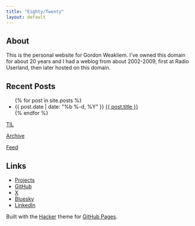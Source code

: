 ```yaml
---
title: "Eighty/Twenty"
layout: default
---
```


## About
This is the personal website for Gordon Weakliem. I've owned this domain for about 20 years and I had a weblog from about 2002-2009, first at Radio Userland, then later hosted on this domain.

## Recent Posts

<ul>
  {% for post in site.posts %}
    <li>
        {{ post.date | date: "%b %-d, %Y" }} <a href="{{ post.url }}">{{ post.title }}</a>
    </li>
  {% endfor %}
</ul>

[TIL](/category/til/)

[Archive](/archive)

[Feed](/feed.xml)

## Links
* [Projects](/projects)
* [GitHub](https://github.com/gweakliem)
* [X](https://x.com/weakliem69467)
* [Bluesky](https://bsky.app/profile/2hardproblems.bsky.social)
* [LinkedIn](https://linkedin.com/in/gweakliem)

Built with the [Hacker](https://github.com/pages-themes/hacker) theme for [GitHub Pages](https://pages.github.com/).
